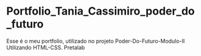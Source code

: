 # Portfolio_Tania_Cassimiro_poder_do_futuro
Esse é o meu portfolio, utilizado no projeto Poder-Do-Futuro-Modulo-II Utilizando HTML-CSS. Pretalab
